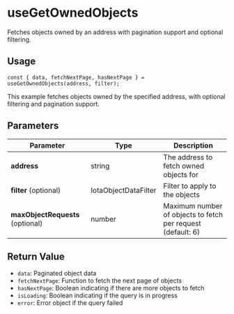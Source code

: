 # useGetOwnedObjects

Fetches objects owned by an address with pagination support and optional filtering.

## Usage
```tsx
const { data, fetchNextPage, hasNextPage } = useGetOwnedObjects(address, filter);
```

This example fetches objects owned by the specified address, with optional filtering and pagination support.

## Parameters
| Parameter | Type | Description |
|-----------|------|-------------|
| **address** | string | The address to fetch owned objects for |
| **filter** (optional) | IotaObjectDataFilter | Filter to apply to the objects |
| **maxObjectRequests** (optional) | number | Maximum number of objects to fetch per request (default: 6) |

## Return Value
* `data`: Paginated object data
* `fetchNextPage`: Function to fetch the next page of objects
* `hasNextPage`: Boolean indicating if there are more objects to fetch
* `isLoading`: Boolean indicating if the query is in progress
* `error`: Error object if the query failed